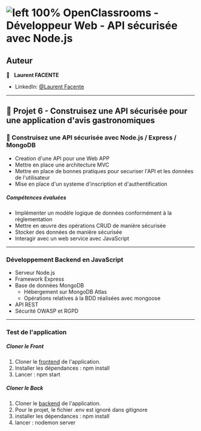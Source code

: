 # ![left 100%](https://github.com/thierry-laval/archives/blob/master/images/Logo_OpenClassrooms.png?raw=true) OpenClassrooms - Développeur Web - API sécurisée avec Node.js
## Auteur

👤 &nbsp; **Laurent FACENTE**

* LinkedIn: [@Laurent Facente](https://www.linkedin.com/in/laurentFacente/ "Visitez mon profil LinkedIn")

***
## 📎 Projet 6 - Construisez une API sécurisée pour une application d'avis gastronomiques 

### 🔨 Construisez une API sécurisée avec Node.js / Express / MongoDB

* Creation d'une API pour une Web APP
* Mettre en place une architecture MVC
* Mettre en place de bonnes pratiques pour securiser l'API et les données de l'utilisateur
* Mise en place d'un systeme d'inscription et d'authentification


##### Compétences évaluées

* Implémenter un modèle logique de données conformément à la réglementation
* Mettre en œuvre des opérations CRUD de manière sécurisée
* Stocker des données de manière sécurisée
* Interagir avec un web service avec JavaScript

***

### Développement Backend en JavaScript

* Serveur Node.js
* Framework Express
* Base de données MongoDB
  * Hébergement sur MongoDB Atlas
  * Opérations relatives à la BDD réalisées avec mongoose
* API REST
* Sécurité OWASP et RGPD

***

### Test de l'application

##### Cloner le Front

1. Cloner le <a href='https://github.com/GuillaumeAubin/PIIQUANTE_API_securisee_Javascript/tree/master/frontend'>frontend</a> de l'application.
2. Installer les dépendances : npm install
3. Lancer : npm start

##### Cloner le Back

1. Cloner le <a href='https://github.com/GuillaumeAubin/PIIQUANTE_API_securisee_Javascript/tree/master/backend'>backend</a> de l'application.
2. Pour le projet, le fichier .env est ignoré dans gitignore
3. installer les dépendances : npm install
4. lancer : nodemon server
